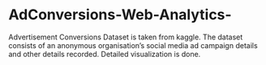 # AdConversions-Web-Analytics-
Advertisement Conversions Dataset is taken from kaggle. The dataset consists of an anonymous organisation’s social media ad campaign details and other details recorded. 
Detailed visualization is done.
